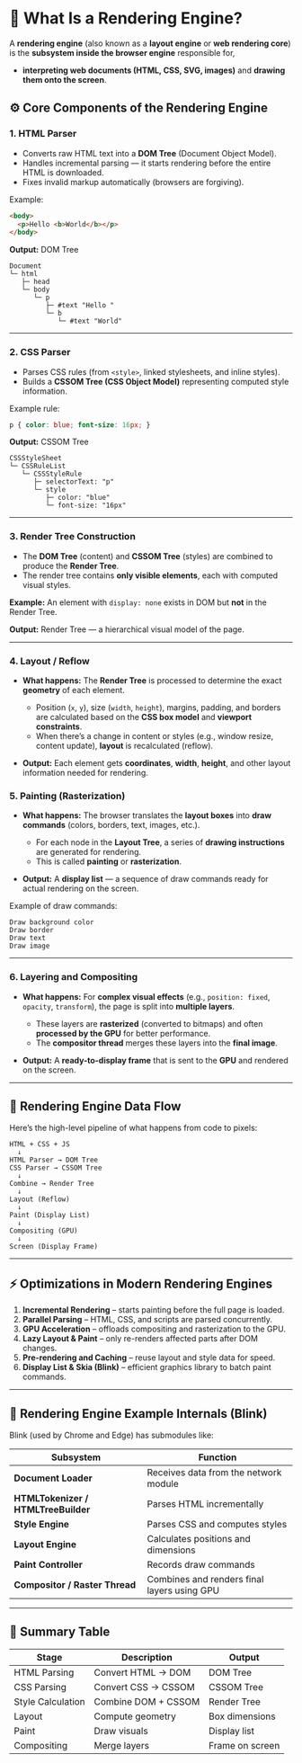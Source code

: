 # 🎨 What Is a Rendering Engine?

A **rendering engine** (also known as a **layout engine** or **web rendering core**) is the **subsystem inside the browser engine** responsible for,
- **interpreting web documents (HTML, CSS, SVG, images)** and **drawing them onto the screen**.
  
## ⚙️ Core Components of the Rendering Engine

### 1. **HTML Parser**

* Converts raw HTML text into a **DOM Tree** (Document Object Model).
* Handles incremental parsing — it starts rendering before the entire HTML is downloaded.
* Fixes invalid markup automatically (browsers are forgiving).

Example:

```html
<body>
  <p>Hello <b>World</b></p>
</body>
```
**Output:** DOM Tree
```text
Document
└─ html
   ├─ head
   └─ body
      └─ p
         ├─ #text "Hello "
         └─ b
            └─ #text "World"
```
---

### 2. **CSS Parser**

* Parses CSS rules (from `<style>`, linked stylesheets, and inline styles).
* Builds a **CSSOM Tree (CSS Object Model)** representing computed style information.

Example rule:

```css
p { color: blue; font-size: 16px; }
```
**Output:** CSSOM Tree
```text
CSSStyleSheet
└─ CSSRuleList
   └─ CSSStyleRule
      ├─ selectorText: "p"
      └─ style
         ├─ color: "blue"
         └─ font-size: "16px"
```
---

### 3. **Render Tree Construction**

* The **DOM Tree** (content) and **CSSOM Tree** (styles) are combined to produce the **Render Tree**.
* The render tree contains **only visible elements**, each with computed visual styles.

**Example:**
An element with `display: none` exists in DOM but **not** in the Render Tree.

**Output:** Render Tree — a hierarchical visual model of the page.

---

### **4. Layout / Reflow**

* **What happens:** The **Render Tree** is processed to determine the exact **geometry** of each element.

  * Position (`x`, `y`), size (`width`, `height`), margins, padding, and borders are calculated based on the **CSS box model** and **viewport constraints**.
  * When there’s a change in content or styles (e.g., window resize, content update), **layout** is recalculated (reflow).
* **Output:** Each element gets **coordinates**, **width**, **height**, and other layout information needed for rendering.

### **5. Painting (Rasterization)**

* **What happens:** The browser translates the **layout boxes** into **draw commands** (colors, borders, text, images, etc.).

  * For each node in the **Layout Tree**, a series of **drawing instructions** are generated for rendering.
  * This is called **painting** or **rasterization**.
* **Output:** A **display list** — a sequence of draw commands ready for actual rendering on the screen.

Example of draw commands:

```
Draw background color
Draw border
Draw text
Draw image
```
---
### **6. Layering and Compositing**

* **What happens:** For **complex visual effects** (e.g., `position: fixed`, `opacity`, `transform`), the page is split into **multiple layers**.

  * These layers are **rasterized** (converted to bitmaps) and often **processed by the GPU** for better performance.
  * The **compositor thread** merges these layers into the **final image**.
* **Output:** A **ready-to-display frame** that is sent to the **GPU** and rendered on the screen.

---

## 🧠 Rendering Engine Data Flow

Here’s the high-level pipeline of what happens from code to pixels:

```
HTML + CSS + JS
  ↓
HTML Parser → DOM Tree
CSS Parser → CSSOM Tree
  ↓
Combine → Render Tree
  ↓
Layout (Reflow)
  ↓
Paint (Display List)
  ↓
Compositing (GPU)
  ↓
Screen (Display Frame)
```

---

## ⚡ Optimizations in Modern Rendering Engines

1. **Incremental Rendering** – starts painting before the full page is loaded.
2. **Parallel Parsing** – HTML, CSS, and scripts are parsed concurrently.
3. **GPU Acceleration** – offloads compositing and rasterization to the GPU.
4. **Lazy Layout & Paint** – only re-renders affected parts after DOM changes.
5. **Pre-rendering and Caching** – reuse layout and style data for speed.
6. **Display List & Skia (Blink)** – efficient graphics library to batch paint commands.

---

## 🧱 Rendering Engine Example Internals (Blink)

Blink (used by Chrome and Edge) has submodules like:

| Subsystem                           | Function                                    |
| ----------------------------------- | ------------------------------------------- |
| **Document Loader**                 | Receives data from the network module       |
| **HTMLTokenizer / HTMLTreeBuilder** | Parses HTML incrementally                   |
| **Style Engine**                    | Parses CSS and computes styles              |
| **Layout Engine**                   | Calculates positions and dimensions         |
| **Paint Controller**                | Records draw commands                       |
| **Compositor / Raster Thread**      | Combines and renders final layers using GPU |

---

## 🧭 Summary Table

| Stage             | Description         | Output          |
| ----------------- | ------------------- | --------------- |
| HTML Parsing      | Convert HTML → DOM  | DOM Tree        |
| CSS Parsing       | Convert CSS → CSSOM | CSSOM Tree      |
| Style Calculation | Combine DOM + CSSOM | Render Tree     |
| Layout            | Compute geometry    | Box dimensions  |
| Paint             | Draw visuals        | Display list    |
| Compositing       | Merge layers        | Frame on screen |

